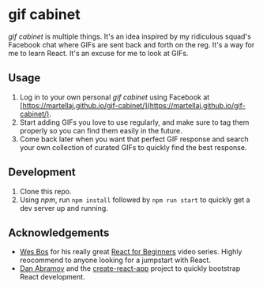 # gif cabinet

*gif cabinet* is multiple things. It's an idea inspired by my ridiculous squad's Facebook chat where GIFs are sent back and forth on the reg. It's a way for me to learn React. It's an excuse for me to look at GIFs.

## Usage

1. Log in to your own personal *gif cabinet* using Facebook at [https://martellaj.github.io/gif-cabinet/](https://martellaj.github.io/gif-cabinet/).
2. Start adding GIFs you love to use regularly, and make sure to tag them properly so you can find them easily in the future.
3. Come back later when you want that perfect GIF response and search your own collection of curated GIFs to quickly find the best response.

## Development

1. Clone this repo.
2. Using *npm*, run `npm install` followed by `npm run start` to quickly get a dev server up and running.

## Acknowledgements

* [Wes Bos](https://twitter.com/wesbos) for his really great [React for Beginners](www.reactforbeginners.com) video series. Highly reocommend to anyone looking for a jumpstart with React.
* [Dan Abramov](https://twitter.com/dan_abramov) and the [create-react-app](https://github.com/facebookincubator/create-react-app) project to quickly bootstrap React development.